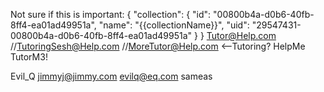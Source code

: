 

Not sure if this is important:
{
    "collection": {
        "id": "00800b4a-d0b6-40fb-8ff4-ea01ad49951a",
        "name": "{{collectionName}}",
        "uid": "29547431-00800b4a-d0b6-40fb-8ff4-ea01ad49951a"
    }
}
Tutor@Help.com //TutoringSesh@Help.com //MoreTutor@Help.com <--Tutoring?
HelpMe
TutorM3!

Evil_Q          jimmyj@jimmy.com
evilq@eq.com    sameas